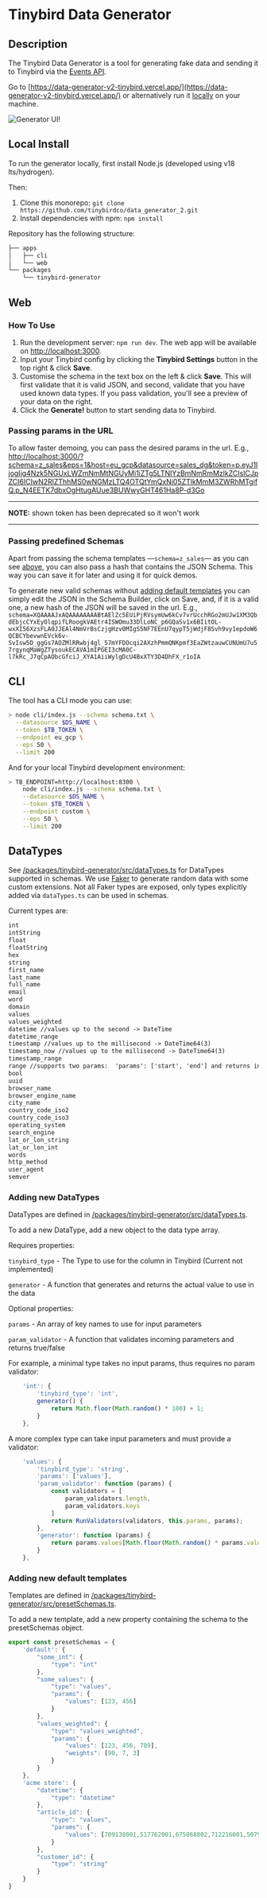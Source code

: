 # Tinybird Data Generator

## Description

The Tinybird Data Generator is a tool for generating fake data and sending it to Tinybird via the [Events API](https://www.tinybird.co/docs/guides/ingest-from-the-events-api.html).

Go to [https://data-generator-v2-tinybird.vercel.app/](https://data-generator-v2-tinybird.vercel.app/)
or alternatively run it [locally](#local-install) on your machine.

![Generator UI!](/readme/img/ui.png "Generator UI")

## Local Install

To run the generator locally, first install Node.js (developed using v18 lts/hydrogen).

Then:

1. Clone this monorepo: `git clone https://github.com/tinybirdco/data_generator_2.git`
2. Install dependencies with npm: `npm install`

Repository has the following structure:

```bash
├── apps
│   ├── cli
│   └── web
└── packages
    └── tinybird-generator
```

## Web

### How To Use

1. Run the development server: `npm run dev`. The web app will be available on [http://localhost:3000](http://localhost:3000).
2. Input your Tinybird config by clicking the __Tinybird Settings__ button in the top right & click __Save__.
3. Customise the schema in the text box on the left & click __Save__. This will first validate that it is valid JSON, and second, validate that you have used known data types. If you pass validation, you'll see a preview of your data on the right.
4. Click the __Generate!__ button to start sending data to Tinybird.

### Passing params in the URL

To allow faster demoing, you can pass the desired params in the url. E.g., [http://localhost:3000/?schema=z_sales&eps=1&host=eu_gcp&datasource=sales_dg&token=p.eyJ1IjogIjg4Nzk5NGUxLWZmNmMtNGUyMi1iZTg5LTNlYzBmNmRmMzlkZCIsICJpZCI6ICIwN2RlZThhMS0wNGMzLTQ4OTQtYmQxNi05ZTlkMmM3ZWRhMTgifQ.p_N4EETK7dbxOgHtugAUue3BUWwyGHT461Ha8P-d3Go](http://localhost:3000/?schema=z_sales&eps=1&host=eu_gcp&datasource=sales_dg&token=p.eyJ1IjogIjg4Nzk5NGUxLWZmNmMtNGUyMi1iZTg5LTNlYzBmNmRmMzlkZCIsICJpZCI6ICIwN2RlZThhMS0wNGMzLTQ4OTQtYmQxNi05ZTlkMmM3ZWRhMTgifQ.p_N4EETK7dbxOgHtugAUue3BUWwyGHT461Ha8P-d3Go)

***
__NOTE:__ shown token has been deprecated so it won't work
***

### Passing predefined Schemas

Apart from passing the schema templates —`schema=z_sales`— as you can see [above](#passing-params-in-the-url), you can also pass a hash that contains the JSON Schema.
This way you can save it for later and using it for quick demos.

To generate new valid schemas without [adding default templates](#adding-new-default-templates) you can simply edit the JSON in the Schema Builder, click on Save, and, if it is a valid one, a new hash of the JSON will be saved in the url. E.g., `schema=XQAAAAJxAQAAAAAAAABtAElZc5EUiPjRVsymUw6kCv7vrUcchRGo2mUJw1XM3QbdEbjcCYxEyOlqpifLRoogkVAEtr4ISWOmu33DlLoNC_p6GQaSv1x6BIitOL-wxXI56XzsFLA0JJEAl4NmVrBsCzjgHzv0MIgS5NF7EEnU7qypT5jWdjF8Svh9vy1epdoW6QCBCYbevwnEVck6v-SvIsw5D_ggGs7AOZMlRRwbj4gl_57mYFDOcqi2AXzhPmmQNKpmf3EaZWtzauwCUNUmU7u57rgynqMaWgZTysoukECAVA1mIPGEI3cMA0C-l7kRc_J7qCpAObcGfciJ_XYA1AiiWylgDcU4BxXTY3D4DhFX_r1oIA`

## CLI

The tool has a CLI mode you can use:

```sh
> node cli/index.js --schema schema.txt \
  --datasource $DS_NAME \
  --token $TB_TOKEN \
  --endpoint eu_gcp \
  --eps 50 \
  --limit 200
```

And for your local Tinybird development environment:

```sh
> TB_ENDPOINT=http://localhost:8300 \
    node cli/index.js --schema schema.txt \
    --datasource $DS_NAME \
    --token $TB_TOKEN \
    --endpoint custom \
    --eps 50 \
    --limit 200
```

## DataTypes

See [/packages/tinybird-generator/src/dataTypes.ts](./packages/tinybird-generator/src/dataTypes.ts) for DataTypes supported in schemas. We use [Faker](https://fakerjs.dev/) to generate random data with some custom extensions. Not all Faker types are exposed, only types explicitly added via `dataTypes.ts` can be used in schemas.

Current types are:

```txt
int
intString
float
floatString
hex
string
first_name
last_name
full_name
email
word
domain
values
values_weighted
datetime //values up to the second -> DateTime
datetime_range
timestamp //values up to the millisecond -> DateTime64(3)
timestamp_now //values up to the millisecond -> DateTime64(3)
timestamp_range
range //supports two params:  'params': ['start', 'end'] and returns ints between the params
bool
uuid
browser_name
browser_engine_name
city_name
country_code_iso2
country_code_iso3
operating_system
search_engine
lat_or_lon_string
lat_or_lon_int
words
http_method
user_agent
semver
```

### Adding new DataTypes

DataTypes are defined in [/packages/tinybird-generator/src/dataTypes.ts](./packages/tinybird-generator/src/dataTypes.ts).

To add a new DataType, add a new object to the data type array.

Requires properties:

`tinybird_type` - The Type to use for the column in Tinybird (Current not implemented)

`generator` - A function that generates and returns the actual value to use in the data

Optional properties:

`params` - An array of key names to use for input parameters

`param_validator` - A function that validates incoming parameters and returns true/false

For example, a minimal type takes no input params, thus requires no param validator:

```javascript
    'int': {
        'tinybird_type': 'int',
        generator() {
            return Math.floor(Math.random() * 100) + 1;
        }
    },
```

A more complex type can take input parameters and must provide a validator:

```javascript
    'values': {
        'tinybird_type': 'string',
        'params': ['values'],
        'param_validator': function (params) {
            const validators = [
                param_validators.length,
                param_validators.keys
            ]
            return RunValidators(validators, this.params, params);
        },
        'generator': function (params) {
            return params.values[Math.floor(Math.random() * params.values.length)];
        }
    },
```

### Adding new default templates

Templates are defined in [/packages/tinybird-generator/src/presetSchemas.ts](./packages/tinybird-generator/src/presetSchemas.ts).

To add a new template, add a new property containing the schema to the presetSchemas object.

```javascript
export const presetSchemas = {
    'default': {
        "some_int": {
            "type": "int"
        },
        "some_values": {
            "type": "values",
            "params": {
                "values": [123, 456]
            }
        },
        "values_weighted": {
            "type": "values_weighted",
            "params": {
                "values": [123, 456, 789],
                "weights": [90, 7, 3]
            }
        }
    },
    'acme store': {
        "datetime": {
            "type": "datetime"
        },
        "article_id": {
            "type": "values",
            "params": {
                "values": [709138001,517762001,675068002,712216001,507909003,762846008,469039019,631878001,697054003,682511001,618800001,710056003,507910001,470985003,697054014,762846001,762846007,721435001,734460001,762846006,581298005,682509001,502224001,850917001,622955001,695632001,349301001,507909001,859125001,623115001,622958003,716672001]
            }
        },
        "customer_id": {
            "type": "string"
        }
    }
}
```
